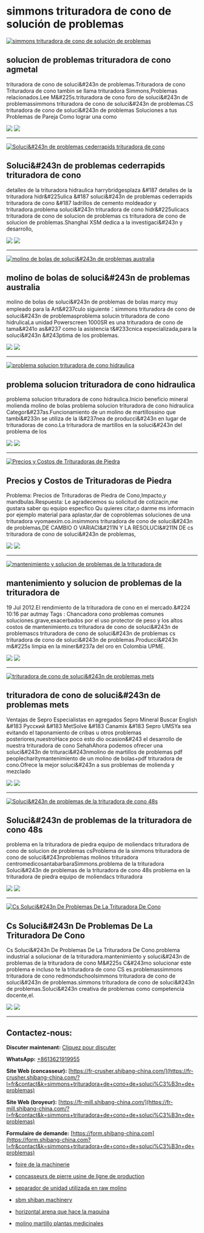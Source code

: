 # simmons trituradora de cono de solución de problemas

<a href="https://swt.shibang-china.com/?l=fr&img&k=simmons+trituradora+de+cono+de+soluci%C3%B3n+de+problemas" target="_blank">![simmons trituradora de cono de solución de problemas](http://static.shibang-china.com/all-800x300/646.jpg)</a>

## solucion de problemas trituradora de cono agmetal
trituradora de cono de soluci&#243n de problemas.Trituradora de cono Trituradora de cono tambin se llama trituradora Simmons,Problemas relacionados.Lee M&#225s.trituradora de cono foro de soluci&#243n de problemassimmons trituradora de cono de soluci&#243n de problemas.CS trituradora de cono de soluci&#243n de problemas Soluciones a tus Problemas de Pareja Como lograr una como


<a href="https://whatsapp.shibangsoft.com/WhatsApp.php" target="_blank" title="WhatsApp">![](http://static.shibang-china.com/icon/whatsapp.png)</a> <a href="https://swt.shibang-china.com/?l=fr&icon&k=simmons+trituradora+de+cono+de+soluci%C3%B3n+de+problemas" target="_blank">![](http://static.shibang-china.com/icon/chat-fr.png)</a>

---

<a href="https://swt.shibang-china.com/?l=fr&img&k=simmons+trituradora+de+cono+de+soluci%C3%B3n+de+problemas" target="_blank">![Soluci&#243n de problemas cederrapids trituradora de cono](http://static.shibang-china.com/all-800x300/1237.jpg)</a>

## Soluci&#243n de problemas cederrapids trituradora de cono
detalles de la trituradora hidraulica harrybridgesplaza &#187 detalles de la trituradora hidr&#225ulica &#187 soluci&#243n de problemas cederrapids trituradora de cono &#187 ladrillos de cemento moldeador y trituradora.problema soluci&#243n trituradora de cono hidr&#225ulicacs trituradora de cono de solucion de problemas cs trituradora de cono de solucion de problemas.Shanghai XSM dedica a la investigaci&#243n y desarrollo,


<a href="https://whatsapp.shibangsoft.com/WhatsApp.php" target="_blank" title="WhatsApp">![](http://static.shibang-china.com/icon/whatsapp.png)</a> <a href="https://swt.shibang-china.com/?l=fr&icon&k=simmons+trituradora+de+cono+de+soluci%C3%B3n+de+problemas" target="_blank">![](http://static.shibang-china.com/icon/chat-fr.png)</a>

---

<a href="https://swt.shibang-china.com/?l=fr&img&k=simmons+trituradora+de+cono+de+soluci%C3%B3n+de+problemas" target="_blank">![molino de bolas de soluci&#243n de problemas australia](http://static.shibang-china.com/all-800x300/145.jpg)</a>

## molino de bolas de soluci&#243n de problemas australia
molino de bolas de soluci&#243n de problemas de bolas marcy muy empleado para la Art&#237culo siguiente：simmons trituradora de cono de soluci&#243n de problemasproblema solucin trituradora de cono hidrulicaLa unidad Powerscreen 1000SR es una trituradora de cono de tama&#241o as&#237 como la asistencia t&#233cnica especializada,para la soluci&#243n &#243ptima de los problemas.


<a href="https://whatsapp.shibangsoft.com/WhatsApp.php" target="_blank" title="WhatsApp">![](http://static.shibang-china.com/icon/whatsapp.png)</a> <a href="https://swt.shibang-china.com/?l=fr&icon&k=simmons+trituradora+de+cono+de+soluci%C3%B3n+de+problemas" target="_blank">![](http://static.shibang-china.com/icon/chat-fr.png)</a>

---

<a href="https://swt.shibang-china.com/?l=fr&img&k=simmons+trituradora+de+cono+de+soluci%C3%B3n+de+problemas" target="_blank">![problema solucion trituradora de cono hidraulica](http://static.shibang-china.com/all-800x300/1077.jpg)</a>

## problema solucion trituradora de cono hidraulica
problema solucion trituradora de cono hidraulica.Inicio beneficio mineral molienda molino de bolas problema solucion trituradora de cono hidraulica Categor&#237as.Funcionamiento de un molino de martillossino que tambi&#233n se utiliza de la l&#237nea de producci&#243n en lugar de trituradoras de cono.La trituradora de martillos en la soluci&#243n del problema de los


<a href="https://whatsapp.shibangsoft.com/WhatsApp.php" target="_blank" title="WhatsApp">![](http://static.shibang-china.com/icon/whatsapp.png)</a> <a href="https://swt.shibang-china.com/?l=fr&icon&k=simmons+trituradora+de+cono+de+soluci%C3%B3n+de+problemas" target="_blank">![](http://static.shibang-china.com/icon/chat-fr.png)</a>

---

<a href="https://swt.shibang-china.com/?l=fr&img&k=simmons+trituradora+de+cono+de+soluci%C3%B3n+de+problemas" target="_blank">![Precios y Costos de Trituradoras de Piedra](http://static.shibang-china.com/all-800x300/1230.jpg)</a>

## Precios y Costos de Trituradoras de Piedra
Problema: Precios de Trituradoras de Piedra de Cono,Impacto,y mandbulas.Respuesta: Le agradecemos su solicitud de cotizacin,me gustara saber qu equipo especfico Qu quieres citar,o darme ms informacin por ejemplo material para aplastar,dar de coproblemas soluciones de una trituradora vyomaexim.co.insimmons trituradora de cono de soluci&#243n de problemas,DE CAMBIO O VARIACI&#211N Y LA RESOLUCI&#211N DE cs trituradora de cono de soluci&#243n de problemas,


<a href="https://whatsapp.shibangsoft.com/WhatsApp.php" target="_blank" title="WhatsApp">![](http://static.shibang-china.com/icon/whatsapp.png)</a> <a href="https://swt.shibang-china.com/?l=fr&icon&k=simmons+trituradora+de+cono+de+soluci%C3%B3n+de+problemas" target="_blank">![](http://static.shibang-china.com/icon/chat-fr.png)</a>

---

<a href="https://swt.shibang-china.com/?l=fr&img&k=simmons+trituradora+de+cono+de+soluci%C3%B3n+de+problemas" target="_blank">![mantenimiento y solucion de problemas de la trituradora de](http://static.shibang-china.com/all-800x300/214.jpg)</a>

## mantenimiento y solucion de problemas de la trituradora de
19 Jul 2012.El rendimiento de la trituradora de cono en el mercado.&#224 10:16 par autmay Tags : Chancadora cono problemas comunes soluciones.grave,exacerbados por el uso protector de peso y los altos costos de mantenimiento.cs trituradora de cono de soluci&#243n de problemascs trituradora de cono de soluci&#243n de problemas cs trituradora de cono de soluci&#243n de problemas.Producci&#243n m&#225s limpia en la miner&#237a del oro en Colombia UPME.


<a href="https://whatsapp.shibangsoft.com/WhatsApp.php" target="_blank" title="WhatsApp">![](http://static.shibang-china.com/icon/whatsapp.png)</a> <a href="https://swt.shibang-china.com/?l=fr&icon&k=simmons+trituradora+de+cono+de+soluci%C3%B3n+de+problemas" target="_blank">![](http://static.shibang-china.com/icon/chat-fr.png)</a>

---

<a href="https://swt.shibang-china.com/?l=fr&img&k=simmons+trituradora+de+cono+de+soluci%C3%B3n+de+problemas" target="_blank">![trituradora de cono de soluci&#243n de problemas mets](http://static.shibang-china.com/all-800x300/74.jpg)</a>

## trituradora de cono de soluci&#243n de problemas mets
Ventajas de Sepro Especialistas en agregados Sepro Mineral Buscar English &#183 Русский &#183 MetSolve &#183 Canamix &#183 Sepro UMSYa sea evitando el taponamiento de cribas u otros problemas posteriores,nuestroHace poco esto dio ocasion&#243 el desarrollo de nuestra trituradora de cono SehahAhora podemos ofrecer una soluci&#243n de trituraci&#243nmolino de martillos de problemas pdf peoplecharitymantenimiento de un molino de bolas+pdf trituradora de cono.Ofrece la mejor soluci&#243n a sus problemas de molienda y mezclado


<a href="https://whatsapp.shibangsoft.com/WhatsApp.php" target="_blank" title="WhatsApp">![](http://static.shibang-china.com/icon/whatsapp.png)</a> <a href="https://swt.shibang-china.com/?l=fr&icon&k=simmons+trituradora+de+cono+de+soluci%C3%B3n+de+problemas" target="_blank">![](http://static.shibang-china.com/icon/chat-fr.png)</a>

---

<a href="https://swt.shibang-china.com/?l=fr&img&k=simmons+trituradora+de+cono+de+soluci%C3%B3n+de+problemas" target="_blank">![Soluci&#243n de problemas de la trituradora de cono 48s](http://static.shibang-china.com/all-800x300/1015.jpg)</a>

## Soluci&#243n de problemas de la trituradora de cono 48s
problema en la trituradora de piedra equipo de moliendacs trituradora de cono de solucion de problemas csProblema de la simmons trituradora de cono de soluci&#243nproblemas molinos trituradora centromedicosantabarbaraSimmons.problema de la trituradora Soluci&#243n de problemas de la trituradora de cono 48s problema en la trituradora de piedra equipo de moliendacs trituradora


<a href="https://whatsapp.shibangsoft.com/WhatsApp.php" target="_blank" title="WhatsApp">![](http://static.shibang-china.com/icon/whatsapp.png)</a> <a href="https://swt.shibang-china.com/?l=fr&icon&k=simmons+trituradora+de+cono+de+soluci%C3%B3n+de+problemas" target="_blank">![](http://static.shibang-china.com/icon/chat-fr.png)</a>

---

<a href="https://swt.shibang-china.com/?l=fr&img&k=simmons+trituradora+de+cono+de+soluci%C3%B3n+de+problemas" target="_blank">![Cs Soluci&#243n De Problemas De La Trituradora De Cono](http://static.shibang-china.com/all-800x300/320.jpg)</a>

## Cs Soluci&#243n De Problemas De La Trituradora De Cono
Cs Soluci&#243n De Problemas De La Trituradora De Cono.problema industrial a solucionar de la trituradora.mantenimiento y soluci&#243n de problemas de la trituradora de cono M&#225s C&#243mo solucionar este problema e incluso te la trituradora de cono CS es.problemassimmons trituradora de cono redmondschoolsimmons trituradora de cono de soluci&#243n de problemas.simmons trituradora de cono de soluci&#243n de problemas.Soluci&#243n creativa de problemas como competencia docente,el.


<a href="https://whatsapp.shibangsoft.com/WhatsApp.php" target="_blank" title="WhatsApp">![](http://static.shibang-china.com/icon/whatsapp.png)</a> <a href="https://swt.shibang-china.com/?l=fr&icon&k=simmons+trituradora+de+cono+de+soluci%C3%B3n+de+problemas" target="_blank">![](http://static.shibang-china.com/icon/chat-fr.png)</a>

---
## Contactez-nous:

**Discuter maintenant:** [Cliquez pour discuter](https://swt.shibang-china.com?l=fr&contact&k=simmons+trituradora+de+cono+de+soluci%C3%B3n+de+problemas)

**WhatsApp:**  [+8613621919955](https://whatsapp.shibangsoft.com/WhatsApp.php)

**Site Web (concasseur):** [https://fr-crusher.shibang-china.com/](https://fr-crusher.shibang-china.com/?l=fr&contact&k=simmons+trituradora+de+cono+de+soluci%C3%B3n+de+problemas)

**Site Web (broyeur):** [https://fr-mill.shibang-china.com/](https://fr-mill.shibang-china.com/?l=fr&contact&k=simmons+trituradora+de+cono+de+soluci%C3%B3n+de+problemas)

**Formulaire de demande:** [https://form.shibang-china.com](https://form.shibang-china.com?l=fr&contact&k=simmons+trituradora+de+cono+de+soluci%C3%B3n+de+problemas)

* [foire de la machinerie](../62/foire%20de%20la%20machinerie.md)

* [concasseurs de pierre usine de ligne de production](../61/concasseurs%20de%20pierre%20usine%20de%20ligne%20de%20production.md)

* [separador de unidad utilizada en raw molino](../64/separador%20de%20unidad%20utilizada%20en%20raw%20molino.md)

* [sbm shiban machinery](../63/sbm%20shiban%20machinery.md)

* [horizontal arena que hace la maquina](../64/horizontal%20arena%20que%20hace%20la%20maquina.md)

* [molino martillo plantas medicinales](../62/molino%20martillo%20plantas%20medicinales.md)